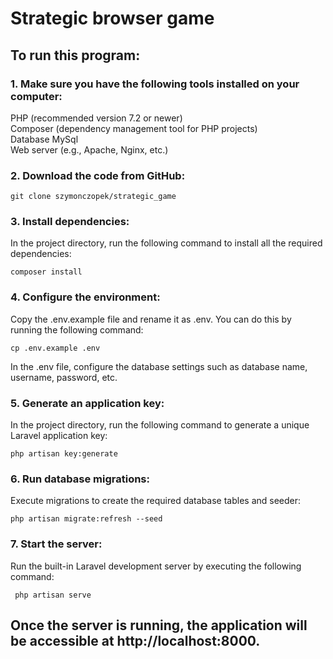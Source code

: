 # Strategic browser game</br>

## To run this program:</br>

### 1. Make sure you have the following tools installed on your computer:</br>

PHP (recommended version 7.2 or newer)</br>
Composer (dependency management tool for PHP projects)</br>
Database MySql</br>
Web server (e.g., Apache, Nginx, etc.)</br>

### 2. Download the code from GitHub:</br>

`git clone szymonczopek/strategic_game`</br>

### 3. Install dependencies:</br>

In the project directory, run the following command to install all the required dependencies:</br>

`composer install`</br>

### 4. Configure the environment:</br>

Copy the .env.example file and rename it as .env. You can do this by running the following command:</br>

`cp .env.example .env`</br>

In the .env file, configure the database settings such as database name, username, password, etc.</br>

### 5. Generate an application key:</br>

In the project directory, run the following command to generate a unique Laravel application key:</br>

`php artisan key:generate`</br>

### 6. Run database migrations:</br>

Execute migrations to create the required database tables and seeder:</br>

`php artisan migrate:refresh --seed`</br>

### 7. Start the server:</br>

Run the built-in Laravel development server by executing the following command:</br>

` php artisan serve`</br>

## Once the server is running, the application will be accessible at http://localhost:8000.</br>
